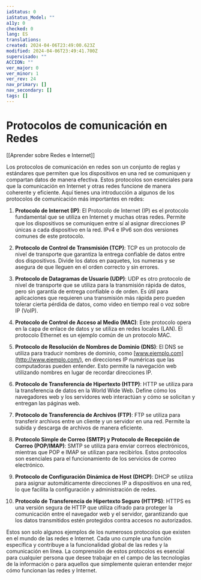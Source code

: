 ```yaml
---
iaStatus: 0
iaStatus_Model: ""
a11y: 0
checked: 0
lang: ES
translations: 
created: 2024-04-06T23:49:00.623Z
modified: 2024-04-06T23:49:41.700Z
supervisado: ""
ACCION: ""
ver_major: 0
ver_minor: 1
ver_rev: 24
nav_primary: []
nav_secondary: []
tags: []
---
```

# Protocolos de comunicación en Redes

[[Aprender sobre Redes e Internet]]

Los protocolos de comunicación en redes son un conjunto de reglas y estándares que permiten que los dispositivos en una red se comuniquen y compartan datos de manera efectiva. Estos protocolos son esenciales para que la comunicación en Internet y otras redes funcione de manera coherente y eficiente. Aquí tienes una introducción a algunos de los protocolos de comunicación más importantes en redes:

1. **Protocolo de Internet (IP)**: El Protocolo de Internet (IP) es el protocolo fundamental que se utiliza en Internet y muchas otras redes. Permite que los dispositivos se comuniquen entre sí al asignar direcciones IP únicas a cada dispositivo en la red. IPv4 e IPv6 son dos versiones comunes de este protocolo.
    
2. **Protocolo de Control de Transmisión (TCP)**: TCP es un protocolo de nivel de transporte que garantiza la entrega confiable de datos entre dos dispositivos. Divide los datos en paquetes, los numeras y se asegura de que lleguen en el orden correcto y sin errores.
    
3. **Protocolo de Datagramas de Usuario (UDP)**: UDP es otro protocolo de nivel de transporte que se utiliza para la transmisión rápida de datos, pero sin garantía de entrega confiable o de orden. Es útil para aplicaciones que requieren una transmisión más rápida pero pueden tolerar cierta pérdida de datos, como video en tiempo real o voz sobre IP (VoIP).
    
4. **Protocolo de Control de Acceso al Medio (MAC)**: Este protocolo opera en la capa de enlace de datos y se utiliza en redes locales (LAN). El protocolo Ethernet es un ejemplo común de un protocolo MAC.
    
5. **Protocolo de Resolución de Nombres de Dominio (DNS)**: El DNS se utiliza para traducir nombres de dominio, como [www.ejemplo.com](http://www.ejemplo.com/), en direcciones IP numéricas que las computadoras pueden entender. Esto permite la navegación web utilizando nombres en lugar de recordar direcciones IP.
    
6. **Protocolo de Transferencia de Hipertexto (HTTP)**: HTTP se utiliza para la transferencia de datos en la World Wide Web. Define cómo los navegadores web y los servidores web interactúan y cómo se solicitan y entregan las páginas web.
    
7. **Protocolo de Transferencia de Archivos (FTP)**: FTP se utiliza para transferir archivos entre un cliente y un servidor en una red. Permite la subida y descarga de archivos de manera eficiente.
    
8. **Protocolo Simple de Correo (SMTP) y Protocolo de Recepción de Correo (POP/IMAP)**: SMTP se utiliza para enviar correos electrónicos, mientras que POP e IMAP se utilizan para recibirlos. Estos protocolos son esenciales para el funcionamiento de los servicios de correo electrónico.
    
9. **Protocolo de Configuración Dinámica de Host (DHCP)**: DHCP se utiliza para asignar automáticamente direcciones IP a dispositivos en una red, lo que facilita la configuración y administración de redes.
    
10. **Protocolo de Transferencia de Hipertexto Seguro (HTTPS)**: HTTPS es una versión segura de HTTP que utiliza cifrado para proteger la comunicación entre el navegador web y el servidor, garantizando que los datos transmitidos estén protegidos contra accesos no autorizados.
    

Estos son solo algunos ejemplos de los numerosos protocolos que existen en el mundo de las redes e Internet. Cada uno cumple una función específica y contribuye a la funcionalidad global de las redes y la comunicación en línea. La comprensión de estos protocolos es esencial para cualquier persona que desee trabajar en el campo de las tecnologías de la información o para aquellos que simplemente quieran entender mejor cómo funcionan las redes y Internet.